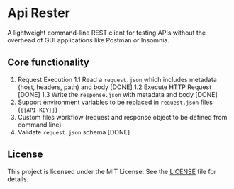 # Api Rester

A lightweight command-line REST client for testing APIs without the overhead of GUI applications like Postman or Insomnia.

## Core functionality

1. Request Execution
    1.1 Read a `request.json` which includes metadata (host, headers, path) and body [DONE]
    1.2 Execute HTTP Request [DONE]
    1.3 Write the `response.json` with metadata and body [DONE]
2. Support environment variables to be replaced in `request.json` files (`{{API KEY}}`)
3. Custom files workflow (request and response object to be defined from command line)
4. Validate `request.json` schema [DONE]

## License

This project is licensed under the MIT License. See the [LICENSE](LICENSE) file for details.
